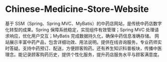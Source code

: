 # Chinese-Medicine-Store-Website
基于 SSM（Spring、Spring MVC、MyBatis）的中药店网站，是传统中药店数字化转型的成果。Spring 保障系统稳定，实现组件有效管理；Spring MVC 处理请求响应，优化用户交互；MyBatis 完成数据持久化，确保中药信息准确存储。  网站展示丰富中药产品，包含详细功效、用法说明。提供在线咨询服务，专业药师实时答疑。支持中药预订、配送，方便顾客购药。还有养生知识科普板块，传播中医理念。能记录顾客购药历史，提供个性化服务，提升药店服务水平与顾客满意度。 
